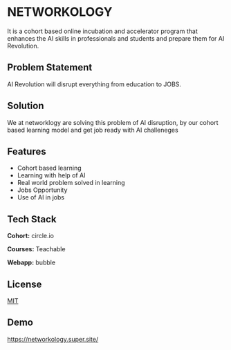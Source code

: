 
# NETWORKOLOGY

It is a cohort based online  incubation and accelerator program that enhances the AI skills in professionals and students and prepare them for AI Revolution. 


## Problem Statement

AI Revolution will disrupt everything from education to JOBS.

## Solution
We at networklogy are solving this problem of AI disruption, by our cohort based learning model and get job ready with AI challeneges
## Features

- Cohort based learning
- Learning with help of AI
- Real world problem solved in learning
- Jobs Opportunity
- Use of AI in jobs 


## Tech Stack

**Cohort:** circle.io

**Courses:** Teachable

**Webapp:** bubble

## License

[MIT](https://choosealicense.com/licenses/mit/)


## Demo

https://networkology.super.site/

